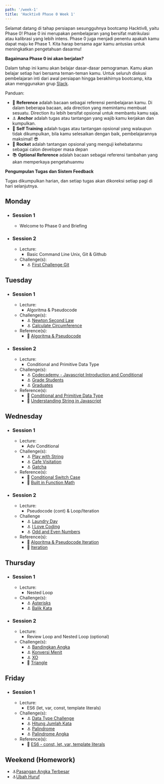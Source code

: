 ```yaml
---
path: '/week-1'
title: 'Hacktiv8 Phase 0 Week 1'
---
```


Selamat datang di tahap persiapan sesungguhnya bootcamp Hacktiv8, yaitu Phase 0! Phase 0 ini merupakan pembelajaran yang bersifat matrikulasi atau kalibrasi yang lebih intens. Phase 0 juga menjadi penentu apakah kamu dapat maju ke Phase 1. Kita harap bersama agar kamu antusias untuk meningkatkan pengetahuan dasarmu!

**Bagaimana Phase 0 ini akan berjalan?**

Dalam tahap ini kamu akan belajar dasar-dasar pemograman. Kamu akan belajar setiap hari bersama teman-teman kamu.
Untuk seluruh diskusi pembelajaran inti dari awal persiapan hingga berakhirnya bootcamp, kita akan menggunakan grup [Slack](https://slack.com/).

Panduan:

- :notebook_with_decorative_cover: **Reference** adalah bacaan sebagai referensi pembelajaran kamu. Di dalam beberapa bacaan, ada direction yang memintamu membuat sesuatu. Direction itu lebih bersifat opsional untuk membantu kamu saja.
- :anchor: **Anchor** adalah tugas atau tantangan yang wajib kamu kerjakan dan kumpulkan.
- 💪 **Self Training** adalah tugas atau tantangan opsional yang walaupun tidak dikumpulkan, bila kamu selesaikan dengan baik, pembelajarannya maksimal! 😎
- :rocket: **Rocket** adalah tantangan opsional yang menguji kehebatanmu sebagai calon developer masa depan
- :books: **Optional Reference** adalah bacaan sebagai referensi tambahan yang akan memperkaya pengetahuanmu

**Pengumpulan Tugas dan Sistem Feedback**

Tugas dikumpulkan harian, dan setiap tugas akan dikoreksi setiap pagi di hari selanjutnya.

## Monday

- ### Session 1
  - Welcome to Phase 0 and Briefing
- ### Session 2
  - Lecture:
    - Basic Command Line Unix, Git & Github
  - Challenge(s):
    - :anchor: [First Challenge Git](/week-1/challenges/anchor-first-challenge-git)

## Tuesday

- ### Session 1

  - Lecture:
    - Algoritma & Pseudocode
  - Challenge(s):
    - :anchor: [Newton Second Law](/week-1/challenges/anchor-newton-second-law)
    - :anchor: [Calculate Circumference](/week-1/challenges/anchor-calculate-circumference)
  - Reference(s):
    - :notebook_with_decorative_cover: [Algoritma & Pseudocode](/week-1/references/algorithm-pseudocode-conditional)

- ### Session 2

  - Lecture:
    - Conditional and Primitive Data Type
  - Challenge(s):
    - :anchor: [Codecademy - Javascript Introduction and Conditional](https://www.codecademy.com/learn/introduction-to-javascript)
    - :anchor: [Grade Students](/week-1/challenges/anchor-grade-students)
    - :anchor: [Graduates](/week-1/challenges/anchor-graduates)
  - Reference(s):
    - :notebook_with_decorative_cover: [Conditional and Primitive Data Type](/week-1/references/js-first-time)
    - :notebook_with_decorative_cover: [Understanding String in Javascript](/week-1/references/js-string-reference)

## Wednesday

- ### Session 1

  - Lecture:
    - Adv Conditional
  - Challenge(s):
    - :anchor: [Play with String](/week-1/challenges/anchor-play-with-string)
    - :anchor: [Cafe Visitation](/week-1/challenges/anchor-cafe-visitation)
    - :anchor: [Gatcha](/week-1/challenges/anchor-gatcha)
  - Reference(s):
    - :notebook_with_decorative_cover: [Conditional Switch Case](/week-1/references/js-first-time-switch-case)
    - :notebook_with_decorative_cover: [Built in Function Math](/week-1/references/math)

- ### Session 2

  - Lecture:
    - Pseudocode (cont) & Loop/Iteration
  - Challenge
    - :anchor: [Laundry Day](/week-1/challenges/anchor-laundry-day)
    - :anchor: [I Love Coding](/week-1/challenges/anchor-i-love-coding)
    - :anchor: [Odd and Even Numbers](/week-1/challenges/anchor-odd-even-numbers)
  - Reference(s):
    - :notebook_with_decorative_cover: [Algoritma & Pseudocode Iteration](/week-1/references/algoritma-loop)
    - :notebook_with_decorative_cover: [Iteration](/week-1/references/js-first-time)

## Thursday

- ### Session 1
  - Lecture:
    - Nested Loop
  - Challenge(s):
    - :anchor: [Asterisks](/week-1/challenges/anchor-asterisk)
    - :anchor: [Balik Kata](/week-1/challenges/anchor-balik-kata)
- ### Session 2
  - Lecture:
    - Review Loop and Nested Loop (optional)
  - Challenge(s):
    - :anchor: [Bandingkan Angka](/week-1/challenges/anchor-bandingkan-angka)
    - :anchor: [Konversi Menit](/week-1/challenges/anchor-konversi-menit)
    - :anchor: [XO](/week-1/challenges/anchor-xo)
    - :rocket: [Triangle](/week-1/challenges/rocket-triangle)

## Friday

- ### Session 1

  - Lecture:
    - ES6 (let, var, const, template literals)
  - Challenge(s):
    - :anchor: [Data Type Challenge](/week-1/challenges/anchor-data-type)
    - :anchor: [Hitung Jumlah Kata](/week-1/challenges/anchor-hitung-jumlah-kata)
    - :anchor: [Palindrome](/week-1/challenges/anchor-palindrome)
    - :anchor: [Palindrome Angka](/week-1/challenges/anchor-palindrome-angka)
  - Reference(s):
    - :notebook_with_decorative_cover: [ES6 - const, let, var, template literals](/week-1/references/es6)

## Weekend (Homework)

- :anchor:[Pasangan Angka Terbesar](/week-1/challenges/anchor-pasangan-angka-terbesar)
- :anchor:[Ubah Huruf](/week-1/challenges/anchor-ubah-huruf)
